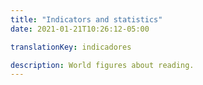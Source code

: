```yaml
---
title: "Indicators and statistics"
date: 2021-01-21T10:26:12-05:00

translationKey: indicadores

description: World figures about reading.
---
```


